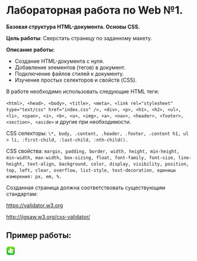 # Лабораторная работа по Web №1.

**Базовая структура HTML-документа. Основы CSS.**

**Цель работы**: Сверстать страницу по заданному макету.

**Описание работы:**

- Создание HTML-документа с нуля.
- Добавление элементов (тегов) в документ.
- Подключение файлов стилей к документу.
- Изучение простых селекторов и свойств (CSS).

В работе необходимо использовать следующие HTML теги: 

`<html>, <head>, <body>, <title>, <meta>, <link rel="stylesheet" type="text/css" href="index.css" />, <div>, <p>, <h1>, <h2>, <ul>, <li>, <span>, <i>, <b>, <u>, <img>, <a>, <nav>, <header>, <footer>, <section>, <aside>` и другие при необходимости.

CSS селекторы: `\*, body, .content, .header, .footer, .content h1, ul > li, :first-child, :last-child, :nth-child().`

CSS свойства: `margin, padding, border, width, height, min-height, min-width, max-width, box-sizing, float, font-family, font-size, line-height, text-align, background, color, display, visibility, position, top, left, clear, overflow, list-style, text-decoration, единицы измерения: px, em, %.`

Созданная страница должна соответствовать существующим стандартам:

<https://validator.w3.org>

<http://jigsaw.w3.org/css-validator/>

## Пример работы:
![images.png](images.png)